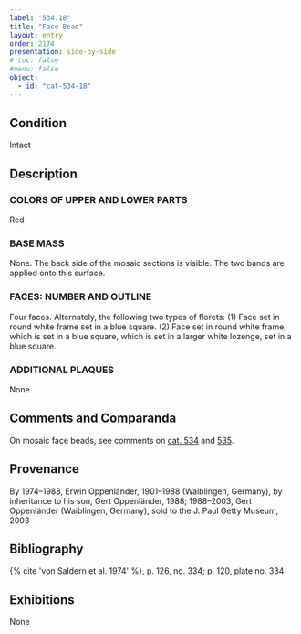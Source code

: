 ```yaml
---
label: "534.18"
title: "Face Bead"
layout: entry
order: 2174
presentation: side-by-side
# toc: false
#menu: false 
object:
  - id: "cat-534-18"
---
```


## Condition

Intact

## Description

### COLORS OF UPPER AND LOWER PARTS

Red

### BASE MASS

None. The back side of the mosaic sections is visible. The two bands are applied onto this surface. 

### FACES: NUMBER AND OUTLINE

Four faces. Alternately, the following two types of florets: (1) Face set in round white frame set in a blue square. (2) Face set in round white frame, which is set in a blue square, which is set in a larger white lozenge, set in a blue square.

### ADDITIONAL PLAQUES 

None

## Comments and Comparanda

On mosaic face beads, see comments on [cat. 534](/catalogue/cat-534) and [535](/catalogue/cat-535).

## Provenance

By 1974–1988, Erwin Oppenländer, 1901–1988 (Waiblingen, Germany), by inheritance to his son, Gert Oppenländer, 1988; 1988–2003, Gert Oppenländer (Waiblingen, Germany), sold to the J. Paul Getty Museum, 2003

## Bibliography

{% cite 'von Saldern et al. 1974' %}, p. 126, no. 334; p. 120, plate no. 334.

## Exhibitions

None